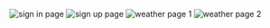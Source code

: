 ![sign in page](https://github.com/arjunkr9693/Mausam-App/assets/147978484/eb9da077-43e0-4f81-90f2-451ad5e82c39)
![sign up page](https://github.com/arjunkr9693/Mausam-App/assets/147978484/6cbc52a2-2339-477f-9553-83efbd3e747b)
![weather page 1](https://github.com/arjunkr9693/Mausam-App/assets/147978484/99dd6398-f4f5-4934-9d9e-a07d381e8128)
![weather page 2](https://github.com/arjunkr9693/Mausam-App/assets/147978484/71259d53-a29d-46e4-8ad2-c742e98c68bc)



